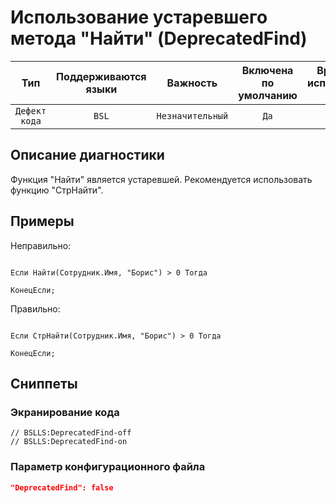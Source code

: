 # Использование устаревшего метода "Найти" (DeprecatedFind)

 Тип | Поддерживаются<br>языки | Важность | Включена<br>по умолчанию | Время на<br>исправление (мин) | Тэги 
 :-: | :-: | :-: | :-: | :-: | :-: 
 `Дефект кода` | `BSL` | `Незначительный` | `Да` | `2` | `deprecated` 

<!-- Блоки выше заполняются автоматически, не трогать -->
## Описание диагностики

Функция "Найти" является устаревшей. Рекомендуется использовать функцию "СтрНайти".

## Примеры

Неправильно:

```bsl

Если Найти(Сотрудник.Имя, "Борис") > 0 Тогда

КонецЕсли; 

```


Правильно:

```bsl

Если СтрНайти(Сотрудник.Имя, "Борис") > 0 Тогда

КонецЕсли; 

```

## Сниппеты

<!-- Блоки ниже заполняются автоматически, не трогать -->
### Экранирование кода

```bsl
// BSLLS:DeprecatedFind-off
// BSLLS:DeprecatedFind-on
```

### Параметр конфигурационного файла

```json
"DeprecatedFind": false
```
